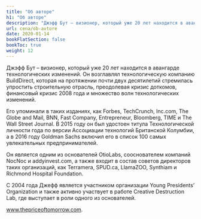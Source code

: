 ```yaml
---
title: "Об авторе"
h1: "Об авторе"
description: "Джэфф Бут – визионер, который уже 20 лет находится в авангарде технологических изменений."
url: cena/ob-avtore
date: 2020-01-14
bookFlatSection: false
bookToc: true
weight: 12
---
```


Джэфф Бут – визионер, который уже 20 лет находится в авангарде технологических изменений. Он возглавлял технологическую компанию BuildDirect, которая на протяжении почти двух десятилетий стремилась упростить строительную отрасль, преодолевая кризис доткомов, финансовый кризис 2008 года и множество волн технологических изменений. 

Его упоминали в таких изданиях, как Forbes, TechCrunch, Inc.com, The Globe and Mail, BNN, Fast Company, Entrepreneur, Bloomberg, TIME и The Wall Street Journal. В 2015 году он был удостоен титула Технологической личности года по версии Ассоциации технологий Британской Колумбии, а в 2016 году Goldman Sachs включил его в список 100 самых увлекательных предпринимателей.

Он является одним из основателей OtioLabs, сооснователем компаний NocNoc и addyinvest.com, а также входит в состав советов директоров таких организаций, как Terramera, SPUD.ca, LlamaZOO, Synthiam и Richmond Hospital Foundation.

С 2004 года Джефф является участником организации Young Presidents’ Organization и также активно участвует в работе Creative Destruction Lab, где выступает в роли одного из основателей.

www.thepriceoftomorrow.com.